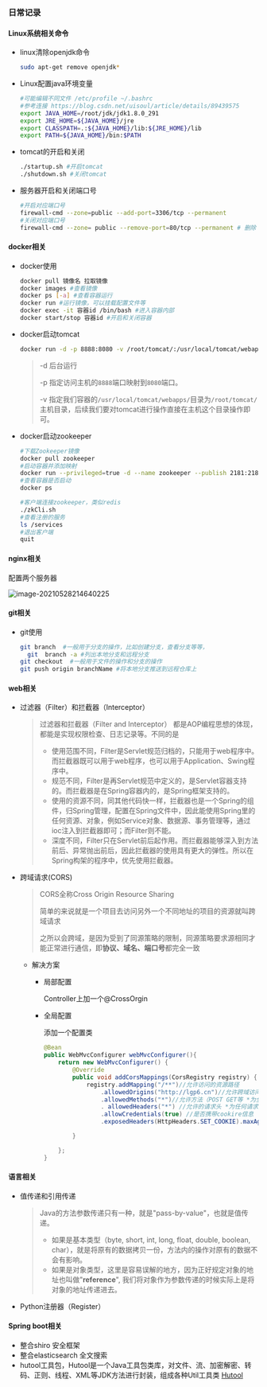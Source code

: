 ### 日常记录

#### Linux系统相关命令

- linux清除openjdk命令

  ```bash
  sudo apt-get remove openjdk*
  ```

- Linux配置java环境变量

  ```bash
  #可能编辑不同文件 /etc/profile ~/.bashrc
  #参考连接 https://blog.csdn.net/uisoul/article/details/89439575
  export JAVA_HOME=/root/jdk/jdk1.8.0_291
  export JRE_HOME=${JAVA_HOME}/jre
  export CLASSPATH=.:${JAVA_HOME}/lib:${JRE_HOME}/lib
  export PATH=${JAVA_HOME}/bin:$PATH
  ```

- tomcat的开启和关闭

  ```bash
  ./startup.sh #开启tomcat
  ./shutdown.sh #关闭tomcat
  ```

- 服务器开启和关闭端口号

  ```bash
  #开启对应端口号
  firewall-cmd --zone=public --add-port=3306/tcp --permanent
  #关闭对应端口号
  firewall-cmd --zone= public --remove-port=80/tcp --permanent # 删除
  ```

#### docker相关

- docker使用

  ```bash
  docker pull 镜像名 拉取镜像
  docker images #查看镜像
  docker ps [-a] #查看容器运行
  docker run #运行镜像，可以挂载配置文件等
  docker exec -it 容器id /bin/bash #进入容器内部
  docker start/stop 容器id #开启和关闭容器
  ```

- docker启动tomcat

  ```bash
  docker run -d -p 8888:8080 -v /root/tomcat/:/usr/local/tomcat/webapps/ tomcat
  ```

  > -d 后台运行
  >
  > -p 指定访问主机的`8888`端口映射到`8080`端口。
  >
  > -v 指定我们容器的`/usr/local/tomcat/webapps/`目录为`/root/tomcat/`主机目录，后续我们要对tomcat进行操作直接在主机这个目录操作即可。

- docker启动zookeeper

  ```bash
  #下载Zookeeper镜像
  docker pull zookeeper
  #启动容器并添加映射
  docker run --privileged=true -d --name zookeeper --publish 2181:2181 -d zookeeper:latest
  #查看容器是否启动
  docker ps
  
  #客户端连接zookeeper，类似redis
  ./zkCli.sh
  #查看注册的服务
  ls /services
  #退出客户端
  quit
  ```

#### nginx相关

配置两个服务器

![image-20210528214640225](C:\Users\jwliu\AppData\Roaming\Typora\typora-user-images\image-20210528214640225.png)

#### git相关

- git使用

  ```bash
  git branch  #一般用于分支的操作，比如创建分支，查看分支等等，
    git  branch -a #列出本地分支和远程分支
  git checkout  #一般用于文件的操作和分支的操作
  git push origin branchName #将本地分支推送到远程仓库上
  ```

#### web相关

- 过滤器（Filter）和拦截器（Interceptor）

  > 过滤器和拦截器（Filter and Interceptor） 都是AOP编程思想的体现，都能是实现权限检查、日志记录等。不同的是
  >
  > - 使用范围不同，Filter是Servlet规范归档的，只能用于web程序中。而拦截器既可以用于web程序，也可以用于Application、Swing程序中。
  > - 规范不同，Filter是再Servlet规范中定义的，是Servlet容器支持的。而拦截器是在Spring容器内的，是Spring框架支持的。
  > - 使用的资源不同，同其他代码快一样，拦截器也是一个Spring的组件，归Spring管理，配置在Spring文件中，因此能使用Spring里的任何资源、对象，例如Service对象、数据源、事务管理等，通过ioc注入到拦截器即可；而Filter则不能。
  > -  深度不同，Filter只在Servlet前后起作用。而拦截器能够深入到方法前后、异常抛出前后，因此拦截器的使用具有更大的弹性。所以在Spring构架的程序中，优先使用拦截器。

- 跨域请求(CORS)

  > CORS全称Cross Origin Resource Sharing
  >
  > 简单的来说就是一个项目去访问另外一个不同地址的项目的资源就叫跨域请求
  >
  > 之所以会跨域，是因为受到了同源策略的限制，同源策略要求源相同才能正常进行通信，即**协议、域名、端口号**都完全一致

  - 解决方案

    - 局部配置

      Controller上加一个@CrossOrgin

    - 全局配置

      添加一个配置类

      ```java
      @Bean
      public WebMvcConfigurer webMvcConfigurer(){
          return new WebMvcConfigurer() {
              @Override
              public void addCorsMappings(CorsRegistry registry) {
                  registry.addMapping("/**")//允许访问的资源路径
                      .allowedOrigins("http://lgp6.cn")//允许跨域访问的域名
                      .allowedMethods("*")//允许方法（POST GET等 *为全部）
                      . allowedHeaders("*") //允许的请求头 *为任何请求头
                      .allowCredentials(true) //是否携带cookire信息
                      .exposedHeaders(HttpHeaders.SET_COOKIE).maxAge(3600L); //maxAge(3600)表明在3600秒内，不需要再发送预检验请求，可以缓存该结果
      
              }
      
          };
      }
      ```

#### 语言相关

- 值传递和引用传递

  > Java的方法参数传递只有一种，就是"pass-by-value"，也就是值传递。
  >
  > - 如果是基本类型（byte, short, int, long, float, double, boolean, char），就是将原有的数据拷贝一份，方法内的操作对原有的数据不会有影响。
  > - 如果是对象类型，这里是容易误解的地方，因为正好规定对象的地址也叫做"**reference**", 我们将对象作为参数传递的时候实际上是将对象的地址传递进去。

- Python注册器（Register）



#### Spring boot相关

- 整合shiro 安全框架
- 整合elasticsearch 全文搜索
- hutool工具包，Hutool是一个Java工具包类库，对文件、流、加密解密、转码、正则、线程、XML等JDK方法进行封装，组成各种Util工具类 [Hutool](https://www.hutool.cn/)


